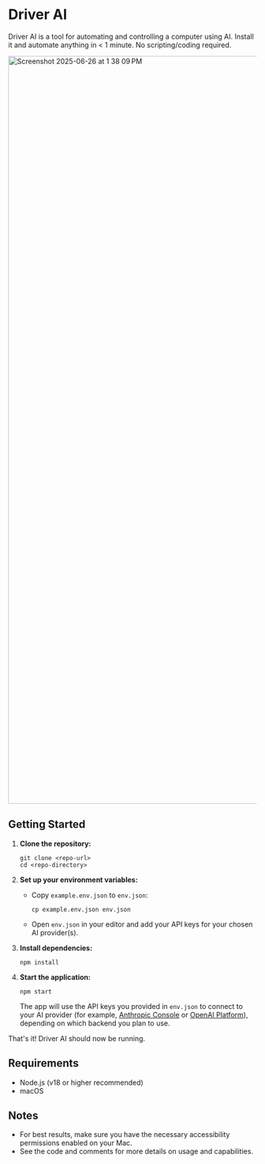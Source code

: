 # Driver AI

Driver AI is a tool for automating and controlling a computer using AI. Install it and automate anything in < 1 minute. No scripting/coding required.

<img width="1512" alt="Screenshot 2025-06-26 at 1 38 09 PM" src="https://github.com/user-attachments/assets/0f49e9c5-5778-4b5d-be43-1a28aa3328e1" />

## Getting Started

1. **Clone the repository:**

   ```
   git clone <repo-url>
   cd <repo-directory>
   ```

2. **Set up your environment variables:**

   - Copy `example.env.json` to `env.json`:

     ```
     cp example.env.json env.json
     ```

   - Open `env.json` in your editor and add your API keys for your chosen AI provider(s).

3. **Install dependencies:**

   ```
   npm install
   ```

4. **Start the application:**

   ```
   npm start
   ```

   The app will use the API keys you provided in `env.json` to connect to your AI provider (for example, [Anthropic Console](https://console.anthropic.com/) or [OpenAI Platform](https://platform.openai.com/account/api-keys)), depending on which backend you plan to use.

That's it! Driver AI should now be running.

## Requirements

- Node.js (v18 or higher recommended)
- macOS

## Notes

- For best results, make sure you have the necessary accessibility permissions enabled on your Mac.
- See the code and comments for more details on usage and capabilities.
